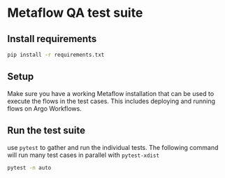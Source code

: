 # Metaflow QA test suite

## Install requirements

```sh
pip install -r requirements.txt
```

## Setup

Make sure you have a working Metaflow installation that can be used to execute the flows in the test cases. This includes deploying and running flows on Argo Workflows.

## Run the test suite

use `pytest` to gather and run the individual tests. The following command will run many test cases in parallel with `pytest-xdist`

```sh
pytest -n auto
```
